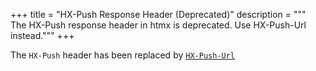 +++
title = "HX-Push Response Header (Deprecated)"
description = """\
  The HX-Push response header in htmx is deprecated. Use HX-Push-Url instead."""
+++

The `HX-Push` header has been replaced by [`HX-Push-Url`](@/headers/hx-push-url.md)
